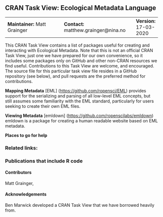 CRAN Task View: Ecological Metadata Language
---------------------------------------------

<table>
<colgroup>
<col width="50%" />
<col width="50%" />
</colgroup>
<tbody>
<tr class="odd">
<td align="left"><strong>Maintainer:</strong>
Matt Grainger</td>
<td align="left"><strong>Contact:</strong>
matthew.grainger@nina.no</td>
<td align="left"><strong>Version:</strong>
17-03-2020</td>
</tr>
</tbody>
</table>

This CRAN Task View contains a list of packages useful for creating and interacting with Ecological Metadata. Note that this is not an official CRAN Task View, just one we have prepared for our own convenience, so it includes some packages only on GitHub and other non-CRAN resources we find useful. 
Contributions to this Task View are welcome, and encouraged. The source file for this particular task view file resides in a GitHub repository (see below), and pull requests are the preferred method for contributions. 


**Mapping Metadata**
[EML] (https://github.com/ropensci/EML) provides support for the serializing and parsing of all low-level EML concepts, but still assumes some familiarity with the EML standard, particularly for users seeking to create their own EML files. 

**Viewing Metadata**
[emldown] (https://github.com/ropenscilabs/emldown) emldown is a package for creating a human readable website based on EML metadata.

**Places to go for help**

### Related links:


### Publications that include R code


#### Contributors

Matt Grainger, 

#### Acknowledgements
Ben Marwick developed a CRAN Task View that we have borrowed heavily from. 
